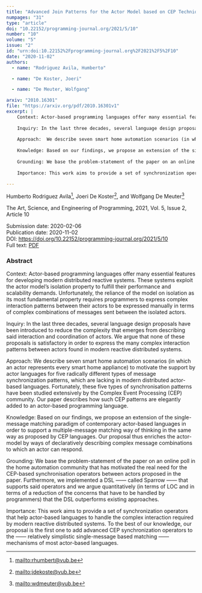 ```yaml
---
title: "Advanced Join Patterns for the Actor Model based on CEP Techniques"
numpages: "31"
type: "article"
doi: "10.22152/programming-journal.org/2021/5/10"
number: "10"
volume: "5"
issue: "2"
id: "urn:doi:10.22152%2Fprogramming-journal.org%2F2021%2F5%2F10"
date: "2020-11-02"
authors: 
  - name: "Rodriguez Avila, Humberto"

  - name: "De Koster, Joeri"

  - name: "De Meuter, Wolfgang"

arxiv: "2010.16301"
file: "https://arxiv.org/pdf/2010.16301v1"
excerpt: |
    Context: Actor-based programming languages offer many essential features for developing modern distributed reactive systems. These systems exploit the actor model’s isolation property to fulfill their performance and scalability demands. Unfortunately, the reliance of the model on isolation as its most fundamental property requires programmers to express complex interaction patterns between their actors to be expressed manually in terms of complex combinations of messages sent between the isolated actors.
    
    Inquiry: In the last three decades, several language design proposals have been introduced to reduce the complexity that emerges from describing said interaction and coordination of actors. We argue that none of these proposals is satisfactory in order to express the many complex interaction patterns between actors found in modern reactive distributed systems.
    
    Approach:  We describe seven smart home automation scenarios (in which an actor represents every smart home appliance) to motivate the support by actor languages for five radically different types of message synchronization patterns, which are lacking in modern distributed actor-based languages. Fortunately, these five types of synchronisation patterns have been studied extensively by the Complex Event Processing (CEP) community. Our paper describes how such CEP patterns are elegantly added to an actor-based programming language.
    
    Knowledge: Based on our findings, we propose an extension of the single-message matching paradigm of contemporary actor-based languages in order to support a multiple-message matching way of thinking in the same way as proposed by CEP languages. Our proposal thus enriches the actor-model by ways of declaratively describing complex message combinations to which an actor can respond.
    
    Grounding: We base the problem-statement of the paper on an online poll in the home automation community that has motivated the real need for the CEP-based synchronisation operators between actors proposed in the paper. Furthermore, we implemented a DSL —— called Sparrow —— that supports said operators and we argue quantitatively (in terms of LOC and in terms of a reduction of the concerns that have to be handled by programmers) that the DSL outperforms existing approaches.
    
    Importance: This work aims to provide a set of synchronization operators that help actor-based languages to handle the complex interaction required by modern reactive distributed systems. To the best of our knowledge, our proposal is the first one to add advanced CEP synchronization operators to the —— relatively simplistic single-message based matching —— mechanisms of most actor-based languages.

---
```

Humberto Rodriguez Avila[^1], Joeri De Koster[^2], and Wolfgang De Meuter[^3]

The Art, Science, and Engineering of Programming, 2021, Vol. 5, Issue 2, Article 10

Submission date: 2020-02-06  
Publication date: 2020-11-02  
DOI: <https://doi.org/10.22152/programming-journal.org/2021/5/10>  
Full text: [PDF](https://arxiv.org/pdf/2010.16301v1)  


### Abstract
Context: Actor-based programming languages offer many essential features for developing modern distributed reactive systems. These systems exploit the actor model’s isolation property to fulfill their performance and scalability demands. Unfortunately, the reliance of the model on isolation as its most fundamental property requires programmers to express complex interaction patterns between their actors to be expressed manually in terms of complex combinations of messages sent between the isolated actors.

Inquiry: In the last three decades, several language design proposals have been introduced to reduce the complexity that emerges from describing said interaction and coordination of actors. We argue that none of these proposals is satisfactory in order to express the many complex interaction patterns between actors found in modern reactive distributed systems.

Approach:  We describe seven smart home automation scenarios (in which an actor represents every smart home appliance) to motivate the support by actor languages for five radically different types of message synchronization patterns, which are lacking in modern distributed actor-based languages. Fortunately, these five types of synchronisation patterns have been studied extensively by the Complex Event Processing (CEP) community. Our paper describes how such CEP patterns are elegantly added to an actor-based programming language.

Knowledge: Based on our findings, we propose an extension of the single-message matching paradigm of contemporary actor-based languages in order to support a multiple-message matching way of thinking in the same way as proposed by CEP languages. Our proposal thus enriches the actor-model by ways of declaratively describing complex message combinations to which an actor can respond.

Grounding: We base the problem-statement of the paper on an online poll in the home automation community that has motivated the real need for the CEP-based synchronisation operators between actors proposed in the paper. Furthermore, we implemented a DSL —— called Sparrow —— that supports said operators and we argue quantitatively (in terms of LOC and in terms of a reduction of the concerns that have to be handled by programmers) that the DSL outperforms existing approaches.

Importance: This work aims to provide a set of synchronization operators that help actor-based languages to handle the complex interaction required by modern reactive distributed systems. To the best of our knowledge, our proposal is the first one to add advanced CEP synchronization operators to the —— relatively simplistic single-message based matching —— mechanisms of most actor-based languages.


[^1]: <mailto:rhumbert@vub.be>
[^2]: <mailto:jdekoste@vub.be>
[^3]: <mailto:wdmeuter@vub.be>
